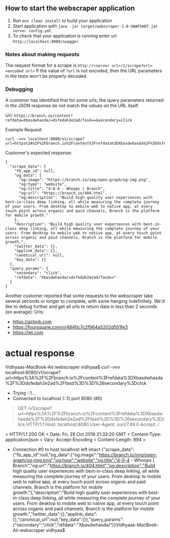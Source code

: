 
How to start the webscraper application
---
1. Run `mvn clean install` to build your application
1. Start application with `java -jar target/webscraper-1.0-SNAPSHOT.jar server config.yml`
1. To check that your application is running enter url `http://localhost:8080/swagger`

### Notes about making requests
The request format for a scrape is `http://<server url>/1/scrape?url=<encoded url>`
If the value of `?url` is not encoded, then the URL parameters in the tests won't be properly decoded.

### Debugging

A customer has identified that for some urls, the query parameters returned in the JSON response do not match the values on the URL itself.

Url: `https://branch.io/content?refdata=Xbasdwhasda/=dsfedah2e2ad/fasd==&secondary=click`

Example Request:

```
curl -vvv localhost:8080/v1/scrape?url=https%3A%2F%2Fbranch.io%2Fcontent%3Frefdata%3DXbasdwhasda%2F%3Ddsfedah2e2ad%2Ffasd%3D%3D%26secondary%3Dclick
```

Customer's expected response:

```
{
  "scrape_data": {
    "fb_app_id": null,
    "og_data": {
      "og:image": "https://branch.io/img/open-graph/og-img.png",
      "og:type": "website",
      "og:title": "4-0-4 - Whoops | Branch",
      "og:url": "https://branch.io/404.html",
      "og:description": "Build high quality user experiences with best-in-class deep linking, all while measuring the complete journey of your users. From desktop to mobile web to native app, at every touch point across organic and paid channels, Branch is the platform for mobile growth."
    },
    "description": "Build high quality user experiences with best-in-class deep linking, all while measuring the complete journey of your users. From desktop to mobile web to native app, at every touch point across organic and paid channels, Branch is the platform for mobile growth.",
    "twitter_data": {},
    "applink_data": {},
    "canonical_url": null,
    "key_data": {}
  },
  "query_params": {
    "secondary": "click",
    "refdata": "Xbasdwhasda/=dsfedah2e2ad/fasd=="
  }
}
```


Another customer reported that some requests to the webscraper take several seconds or longer to complete, with some hanging indefinitely. We'd like to debug further and get all urls to return data in less than 2 seconds (on average):
Urls:
  - https://airbnb.com
  - https://foursquare.com/v/4840c7c2f964a5202d501fe3
  - https://jet.com

# actual response
Vidhyaas-MacBook-Air:webscraper vidhyaa$ curl -vvv localhost:8080/v1/scrape?url=https%3A%2F%2Fbranch.io%2Fcontent%3Frefdata%3DXbasdwhasda%2F%3Ddsfedah2e2ad%2Ffasd%3D%3D%26secondary%3Dclick
*   Trying ::1...
* Connected to localhost (::1) port 8080 (#0)
> GET /v1/scrape?url=https%3A%2F%2Fbranch.io%2Fcontent%3Frefdata%3DXbasdwhasda%2F%3Ddsfedah2e2ad%2Ffasd%3D%3D%26secondary%3Dclick HTTP/1.1
> Host: localhost:8080
> User-Agent: curl/7.49.0
> Accept: */*
>
< HTTP/1.1 200 OK
< Date: Fri, 26 Oct 2018 21:33:20 GMT
< Content-Type: application/json
< Vary: Accept-Encoding
< Content-Length: 894
<
* Connection #0 to host localhost left intact
{"scrape_data":{"fb_app_id":null,"og_data":{"og:image":"https://branch.io/img/open-graph/og-img.png","og:type":"website","og:title":"4-0-4 - Whoops | Branch","og:url":"https://branch.io/404.html","og:description":"Build high quality user experiences with best-in-class deep linking, all while measuring the complete journey of your users. From desktop to mobile web to native app, at every touch point across organic and paid channels, Branch is the platform for mobile growth."},"description":"Build high quality user experiences with best-in-class deep linking, all while measuring the complete journey of your users. From desktop to mobile web to native app, at every touch point across organic and paid channels, Branch is the platform for mobile growth.","twitter_data":{},"applink_data":{},"canonical_url":null,"key_data":{}},"query_params":{"secondary":"click","refdata":"Xbasdwhasda/"}}Vidhyaas-MacBook-Air:webscraper vidhyaa$